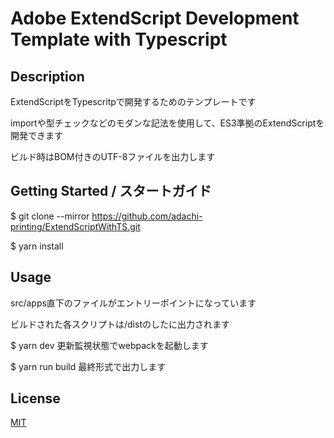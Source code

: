 # Adobe ExtendScript Development Template with Typescript


## Description

ExtendScriptをTypescritpで開発するためのテンプレートです

importや型チェックなどのモダンな記法を使用して、ES3準拠のExtendScriptを開発できます

ビルド時はBOM付きのUTF-8ファイルを出力します

## Getting Started / スタートガイド

$ git clone --mirror https://github.com/adachi-printing/ExtendScriptWithTS.git

$ yarn install

## Usage

src/apps直下のファイルがエントリーポイントになっています

ビルドされた各スクリプトは/distのしたに出力されます

$ yarn dev 更新監視状態でwebpackを起動します

$ yarn run build 最終形式で出力します

## License

[MIT](http://b4b4r07.mit-license.org)